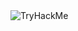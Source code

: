 <script src="https://tryhackme.com/badge/446648"></script>

<img src="https://tryhackme-badges.s3.amazonaws.com/kernelsanders.png" alt="TryHackMe">
